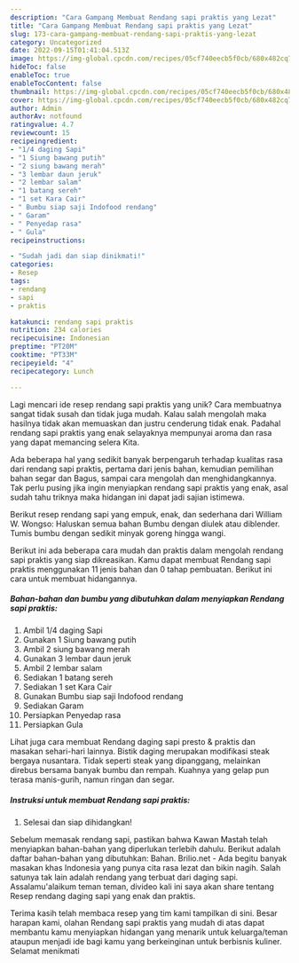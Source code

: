 ```yaml
---
description: "Cara Gampang Membuat Rendang sapi praktis yang Lezat"
title: "Cara Gampang Membuat Rendang sapi praktis yang Lezat"
slug: 173-cara-gampang-membuat-rendang-sapi-praktis-yang-lezat
category: Uncategorized
date: 2022-09-15T01:41:04.513Z
image: https://img-global.cpcdn.com/recipes/05cf740eecb5f0cb/680x482cq70/rendang-sapi-praktis-foto-resep-utama.jpg
hideToc: false
enableToc: true
enableTocContent: false
thumbnail: https://img-global.cpcdn.com/recipes/05cf740eecb5f0cb/680x482cq70/rendang-sapi-praktis-foto-resep-utama.jpg
cover: https://img-global.cpcdn.com/recipes/05cf740eecb5f0cb/680x482cq70/rendang-sapi-praktis-foto-resep-utama.jpg
author: Admin
authorAv: notfound
ratingvalue: 4.7
reviewcount: 15
recipeingredient:
- "1/4 daging Sapi"
- "1 Siung bawang putih"
- "2 siung bawang merah"
- "3 lembar daun jeruk"
- "2 lembar salam"
- "1 batang sereh"
- "1 set Kara Cair"
- " Bumbu siap saji Indofood rendang"
- " Garam"
- " Penyedap rasa"
- " Gula"
recipeinstructions:

- "Sudah jadi dan siap dinikmati!"
categories:
- Resep
tags:
- rendang
- sapi
- praktis

katakunci: rendang sapi praktis 
nutrition: 234 calories
recipecuisine: Indonesian
preptime: "PT20M"
cooktime: "PT33M"
recipeyield: "4"
recipecategory: Lunch

---
```





Lagi mencari ide resep rendang sapi praktis yang unik? Cara membuatnya sangat tidak susah dan tidak juga mudah. Kalau salah mengolah maka hasilnya tidak akan memuaskan dan justru cenderung tidak enak. Padahal rendang sapi praktis yang enak selayaknya mempunyai aroma dan rasa yang dapat memancing selera Kita.





Ada beberapa hal yang sedikit banyak berpengaruh terhadap kualitas rasa dari rendang sapi praktis, pertama dari jenis bahan, kemudian pemilihan bahan segar dan Bagus, sampai cara mengolah dan menghidangkannya. Tak perlu pusing jika ingin menyiapkan rendang sapi praktis yang enak,      asal sudah tahu triknya maka hidangan ini dapat jadi sajian istimewa.














Berikut resep rendang sapi yang empuk, enak, dan sederhana dari William W. Wongso: Haluskan semua bahan Bumbu dengan diulek atau diblender. Tumis bumbu dengan sedikit minyak goreng hingga wangi.






Berikut ini ada beberapa cara mudah dan praktis dalam mengolah rendang sapi praktis yang siap dikreasikan. Kamu dapat membuat Rendang sapi praktis menggunakan 11 jenis bahan dan 0 tahap pembuatan. Berikut ini cara untuk membuat hidangannya.

<!--inarticleads1-->

##### Bahan-bahan dan bumbu yang dibutuhkan dalam menyiapkan Rendang sapi praktis:

1. Ambil 1/4 daging Sapi
1. Gunakan 1 Siung bawang putih
1. Ambil 2 siung bawang merah
1. Gunakan 3 lembar daun jeruk
1. Ambil 2 lembar salam
1. Sediakan 1 batang sereh
1. Sediakan 1 set Kara Cair
1. Gunakan  Bumbu siap saji Indofood rendang
1. Sediakan  Garam
1. Persiapkan  Penyedap rasa
1. Persiapkan  Gula


Lihat juga cara membuat Rendang daging sapi presto &amp; praktis dan masakan sehari-hari lainnya. Bistik daging merupakan modifikasi steak bergaya nusantara. Tidak seperti steak yang dipanggang, melainkan direbus bersama banyak bumbu dan rempah. Kuahnya yang gelap pun terasa manis-gurih, namun ringan dan segar. 

<!--inarticleads2-->

##### Instruksi untuk membuat Rendang sapi praktis:


1. Selesai dan siap dihidangkan!

Sebelum memasak rendang sapi, pastikan bahwa Kawan Mastah telah menyiapkan bahan-bahan yang diperlukan terlebih dahulu. Berikut adalah daftar bahan-bahan yang dibutuhkan: Bahan. Brilio.net - Ada begitu banyak masakan khas Indonesia yang punya cita rasa lezat dan bikin nagih. Salah satunya tak lain adalah rendang yang terbuat dari daging sapi. Assalamu&#39;alaikum teman teman, divideo kali ini saya akan share tentang Resep rendang daging sapi yang enak dan praktis. 

Terima kasih telah membaca resep yang tim kami tampilkan di sini. Besar harapan kami, olahan Rendang sapi praktis yang mudah di atas dapat membantu kamu menyiapkan hidangan yang menarik untuk keluarga/teman ataupun menjadi ide bagi kamu yang berkeinginan untuk berbisnis kuliner. Selamat menikmati

